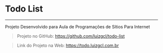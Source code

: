 # Todo List

---

Projeto Desenvolvido para Aula de Programações de Sítios Para Internet

> Projeto no GitHub: https://github.com/luizgcl/todo-list

> Link do Projeto na Web: https://todo.luizgcl.com.br
